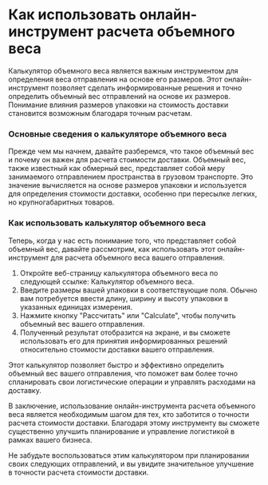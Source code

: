 Как использовать онлайн-инструмент расчета объемного веса
=========================================================

Калькулятор объемного веса является важным инструментом для определения веса отправления на основе его размеров. Этот онлайн-инструмент позволяет сделать информированные решения и точно определить объемный вес отправлений на основе их размеров. Понимание влияния размеров упаковки на стоимость доставки становится возможным благодаря точным расчетам.

### Основные сведения о калькуляторе объемного веса

Прежде чем мы начнем, давайте разберемся, что такое объемный вес и почему он важен для расчета стоимости доставки. Объемный вес, также известный как обмерный вес, представляет собой меру занимаемого отправлением пространства в грузовом транспорте. Это значение вычисляется на основе размеров упаковки и используется для определения стоимости доставки, особенно при пересылке легких, но крупногабаритных товаров.

### Как использовать калькулятор объемного веса

Теперь, когда у нас есть понимание того, что представляет собой объемный вес, давайте рассмотрим, как использовать этот онлайн-инструмент для расчета объемного веса вашего отправления.

1. Откройте веб-страницу калькулятора объемного веса по следующей ссылке: Калькулятор объемного веса.
2. Введите размеры вашей упаковки в соответствующие поля. Обычно вам потребуется ввести длину, ширину и высоту упаковки в указанных единицах измерения.
3. Нажмите кнопку "Рассчитать" или "Calculate", чтобы получить объемный вес вашего отправления.
4. Полученный результат отобразится на экране, и вы сможете использовать его для принятия информированных решений относительно стоимости доставки вашего отправления.

Этот калькулятор позволяет быстро и эффективно определить объемный вес вашего отправления, что поможет вам более точно спланировать свои логистические операции и управлять расходами на доставку.

В заключение, использование онлайн-инструмента расчета объемного веса является необходимым шагом для тех, кто заботится о точности расчета стоимости доставки. Благодаря этому инструменту вы сможете существенно улучшить планирование и управление логистикой в рамках вашего бизнеса.

Не забудьте воспользоваться этим калькулятором при планировании своих следующих отправлений, и вы увидите значительное улучшение в точности расчета стоимости доставки.